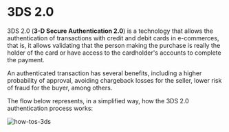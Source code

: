 # 3DS 2.0

3DS 2.0 (**3-D Secure Authentication 2.0**) is a technology that allows the authentication of transactions with credit and debit cards in e-commerces, that is, it allows validating that the person making the purchase is really the holder of the card or have access to the cardholder's accounts to complete the payment.

An authenticated transaction has several benefits, including a higher probability of approval, avoiding chargeback losses for the seller, lower risk of fraud for the buyer, among others.

The flow below represents, in a simplified way, how the 3DS 2.0 authentication process works:

![how-tos-3ds](how-tos/improve-approval-3ds-en.png)